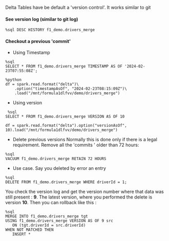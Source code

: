Delta Tables have be default a 'version control'. It works similar to git

#### See version log (similar to git log)
`%sql DESC HISTORY f1_demo.drivers_merge`

#### Checkout a previous 'commit'
* Using Timestamp
```
%sql
SELECT * FROM f1_demo.drivers_merge TIMESTAMP AS OF '2024-02-23T07:55:08Z';
```

```
%python
df = spark.read.format("delta")\
	.option("timestampAsOf", "2024-02-23T08:15:09Z")\ 
	.load("/mnt/formula1dlfvv/demo/drivers_merge")
```

 * Using version
```
 %sql
SELECT * FROM f1_demo.drivers_merge VERSION AS OF 10
```

```
df = spark.read.format("delta").option("versionAsOf", 10).load("/mnt/formula1dlfvv/demo/drivers_merge")

```

* Delete previous versions
Normally this is done only if there is a legal requirement.
Remove all the 'commits ' older than 72 hours:
```
%sql
VACUUM f1_demo.drivers_merge RETAIN 72 HOURS
```

* Use case. 
Say you deleted by error an entry
```
%sql
DELETE FROM f1_demo.drivers_merge WHERE driverId = 1;
```
You check the version log and get the version number where that data was still present : **9**. The latest version, where you performed the delete is version **10**.
Then you can rollback like this :
```
%sql
MERGE INTO f1_demo.drivers_merge tgt
USING f1_demo.drivers_merge VERSION AS OF 9 src
   ON (tgt.driverId = src.driverId)
WHEN NOT MATCHED THEN
   INSERT *
```